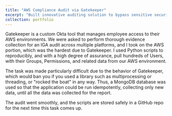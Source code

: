 ```yaml
---
title: "AWS Compliance Audit via Gatekeeper"
excerpt: "Built innovative auditing solution to bypass sensitive security system<br/><img src='/images/nasa-gate.jpg'>"
collection: portfolio
---
```


Gatekeeper is a custom Okta tool that manages employee access to their AWS environments. We were asked to perform thorough evidence collection for an IGA audit across multiple platforms, and I took on the AWS portion, which was the hardest due to Gatekeeper. I used Python scripts to reproducibly, and with a high degree of assurance, pull hundreds of Users, with their Groups, Permissions, and related data from our AWS environment. 

The task was made particularly difficult due to the behavior of Gatekeeper, which would ban you if you used a library such as multiprocessing or threading, or "rocked the boat" in any way. Thus, a MongoDB database was used so that the application could be run idempotently, collecting only new data, until all the data was collected for the report.

The audit went smoothly, and the scripts are stored safely in a GitHub repo for the next time this task comes up.
